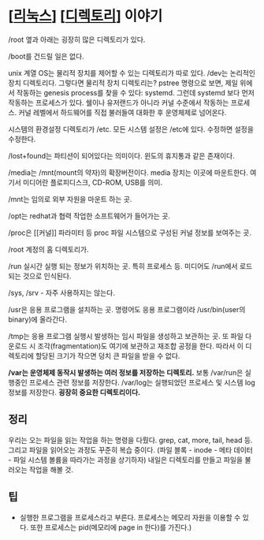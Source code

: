 # [[리눅스]] [[디렉토리]] 이야기

/root 옆과 아래는 굉장히 많은 디렉토리가 있다.

/boot를 건드릴 일은 없다. 

unix 계열 OS는 물리적 장치를 제어할 수 있는 디렉토리가 따로 있다. 
/dev는 논리적인 장치 디렉토리다. 
그렇다면 물리적 장치 디렉토리는? 
pstree 명령으로 보면, 제일 위에서 작동하는 genesis process를 찾을 수 있다: systemd. 그런데 systemd 보다 먼저 작동하는 프로세스가 있다. 쉘이나 유저랜드가 아니라 커널 수준에서 작동하는 프로세스. 
커널 레벨에서 하드웨어를 직접 불러들여 대화한 후 운영체제로 넘어온다. 

시스템의 환경설정 디렉토리가 /etc. 모든 시스템 설정은 /etc에 있다. 수정하면 설정을 수정한다.

/lost+found는 파티션이 되어있다는 의미이다. 윈도의 휴지통과 같은 존재이다. 

/media는 /mnt(mount의 약자)의 확장버전이다. media 장치는 이곳에 마운트한다. 
여기서 미디어란 플로피디스크, CD-ROM, USB를 의미. 

/mnt는 임의로 외부 자원을 마운트 하는 곳.

/opt는 redhat과 협력 작업한 소프트웨어가 들어가는 곳.

/proc은 [[커널]] 파라미터 등 proc 파일 시스템으로 구성된 커널 정보를 보여주는 곳.

/root 계정의 홈 디렉토리가.

/run 실시간 실행 되는 정보가 위치하는 곳. 특히 프로세스 등. 미디어도 /run에서 로드되는 것으로 인식된다. 

/sys, /srv - 자주 사용하지는 않는다. 

/usr은 응용 프로그램을 설치하는 곳. 명령어도 응용 프로그램이라 /usr/bin(user의 binary)에 올라간다. 

/tmp는 응용 프로그램 실행시 발생하는 임시 파일을 생성하고 보관하는 곳. 또 파일 다운로드 시 조각(fragmentation)도 여기에 보관하고 재조합 공정을 한다. 따라서 이 디렉토리에 할당된 크기가 작으면 덩치 큰 파일을 받을 수 없다. 

**/var는 운영체제 동작시 발생하는 여러 정보를 저장하는 디렉토리.** 보통 /var/run은 실행중인 프로세스 관련 정보를 저장한다. /var/log는 실행되었던 프로세스 및 시스템 log 정보를 저장한다. **굉장히 중요한 디렉토리이다.**

## 정리
우리는 오는 파일을 읽는 작업을 하는 명령을 다뤘다. grep, cat, more, tail, head 등. 
그리고 파일을 읽어오는 과정도 꾸준히 복습 중이다. (파일 블록 - inode - 메타 데이터 - 파일 시스템 볼륨을 따라가는 과정을 상기하자)
내일은 디렉토리를 만들고 파일을 불러오는 작업을 해볼 것. 

## 팁
- 실행한 프로그램을 프로세스라고 부른다. 프로세스는 메모리 자원을 이용할 수 있다. 또한 프로세스는 pid(메모리에 page in 한다)를 가진다.)


[//begin]: # "Autogenerated link references for markdown compatibility"
[리눅스]: ../docs/리눅스.md "리눅스"
[디렉토리]: ../docs/디렉토리.md "디렉토리"
[//end]: # "Autogenerated link references"